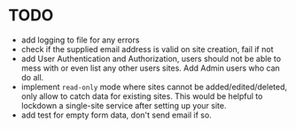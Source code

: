 # TODO

- add logging to file for any errors
- check if the supplied email address is valid on site creation, fail if not
- add User Authentication and Authorization, users should not be able to mess
  with or even list any other users sites. Add Admin users who can do all.
- implement `read-only` mode where sites cannot be added/edited/deleted, only
  allow to catch data for existing sites. This would be helpful to lockdown a
  single-site service after setting up your site.
- add test for empty form data, don't send email if so.
